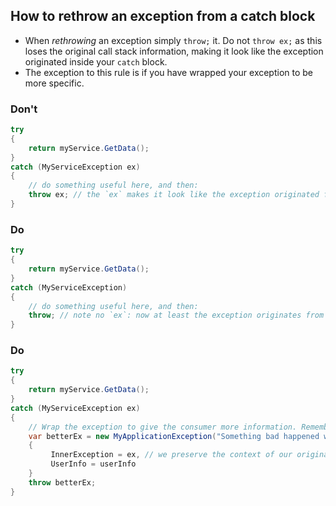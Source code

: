 ## How to rethrow an exception from a catch block

- When _rethrowing_ an exception simply `throw;` it. Do not `throw ex;` as this loses the original call stack information, making it look like the exception originated inside your `catch` block.
- The exception to this rule is if you have wrapped your exception to be more specific.

### Don't

```c#
try
{
    return myService.GetData();
}
catch (MyServiceException ex)
{
    // do something useful here, and then:
    throw ex; // the `ex` makes it look like the exception originated from _this_ line we have lost the original context
}

```

### Do

```c#
try
{
    return myService.GetData();
}
catch (MyServiceException)
{
    // do something useful here, and then:
    throw; // note no `ex`: now at least the exception originates from the original line 
}

```

### Do

```c#
try
{
    return myService.GetData();
}
catch (MyServiceException ex)
{
    // Wrap the exception to give the consumer more information. Remember to set the InnerException property.
    var betterEx = new MyApplicationException("Something bad happened with myService")
    {
         InnerException = ex, // we preserve the context of our original exception here
         UserInfo = userInfo
    }
    throw betterEx;
}

```
